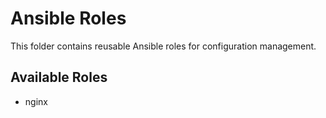 # Ansible Roles

This folder contains reusable Ansible roles for configuration management.

## Available Roles
- nginx
